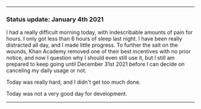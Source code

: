 ***

### Status update: January 4th 2021

I had a really difficult morning today, with indescribable amounts of pain for hours. I only got less than 6 hours of sleep last night. I have been really distracted all day, and I made little progress. To further the salt on the wounds, Khan Academy removed one of their best incentives with no prior notice, and now I question why I should even still use it, but I still am prepared to keep going until December 31st 2021 before I can decide on canceling my daily usage or not.

Today was really hard, and I didn't get too much done.

Today was not a very good day for development.

***

